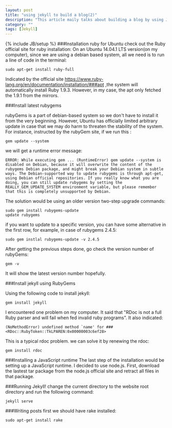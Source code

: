 ```yaml
---
layout: post
title: "using jekyll to build a blog(2)"
description: "This article maily talks about building a blog by using Jekyll and post them on github"
category: ""
tags: [Jekyll]
---
```

{% include JB/setup %}
###Installation ruby for Ubuntu
check out the Ruby official site for ruby installation:
On an Ubuntu 14.04.1 LTS version(on my computer), since we are using a debian based system, all we need is to run a line of code in the terminal:

	sudo apt-get install ruby-full

Indicated by the official site https://www.ruby-lang.org/en/documentation/installation/###apt ,the system will automatically install Ruby 1.9.3. However, in my case, the apt only fetched the 1.9.1 from the mirrors.


###Install latest rubygems

rubyGems is a part of debian-based system so we don't have to install it from the very beginning. However, Ubuntu has officially limited arbitrary update in case that we may do harm to threaten the stability of the system. For instance, instructed by the rubyGem site, if we run this :

	gem update --system

we will get a runtime error message:
	
	ERROR: While executing gem ... (RuntimeError) gem update --system is disabled on Debian, because it will overwrite the content of the rubygems Debian package, and might break your Debian system in subtle ways. The Debian-supported way to update rubygems is through apt-get, using Debian official repositories. If you really know what you are doing, you can still update rubygems by setting the REALLY_GEM_UPDATE_SYSTEM environment variable, but please remember that this is completely unsupported by Debian.

The solution would be using an older version two-step upgrade commands:

	sudo gem install rubygems-update
	update rubygems

if you want to update to a specific version, you can have some alternative in the first row, for example, in case of rubygems 2.4.5:

	sudo gem instlal rubygems-update -v 2.4.5

After getting the previous steps done, go check the version number of rubyGems:

	gem -v

It will show the latest version number hopefully.

###Install jekyll using RubyGems

Using the following code to install jekyll:

	gem install jekyll

I encountered one problem on my computer. It said that "RDoc is not a full Ruby parser and will fail when fed invalid ruby programs". It also indicated:

	(NoMethodError) undefined method `name' for ###<RDoc::RubyToken::TkLPAREN:0x00000003c6ef28>

This is a typical rdoc problem. we can solve it by renewing the rdoc:
	
	gem install rdoc

###Installing a JavaScript runtime
The last step of the installation would be setting up a JavaScript runtime. I decided to use node.js. First, download the lastest tar package from the node.js official site and retract all files in that package.

###Running Jekyll!
change the current directory to the website root directory and run the following command:

	jekyll serve

###Writing posts
first we should have rake installed:

	sudo apt-get install rake